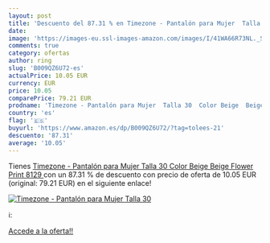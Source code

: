 ```yaml
---
layout: post
title: 'Descuento del 87.31 % en Timezone - Pantalón para Mujer  Talla 30'
date: 
image: 'https://images-eu.ssl-images-amazon.com/images/I/41WA66R73NL._SL200_.jpg'
comments: true
category: ofertas
author: ring
slug: 'B009QZ6U72-es'
actualPrice: 10.05 EUR
currency: EUR
price: 10.05
comparePrice: 79.21 EUR
prodname: 'Timezone - Pantalón para Mujer  Talla 30  Color Beige  Beige Flower Print 8129 '
country: 'es'
flag: '🇪🇸'
buyurl: 'https://www.amazon.es/dp/B009QZ6U72/?tag=tolees-21'
descuento: '87.31'
average: '10.05'
---
```


Tienes [Timezone - Pantalón para Mujer  Talla 30  Color Beige  Beige Flower Print 8129 ](https://www.amazon.es/dp/B009QZ6U72/?tag=tolees-21) con un 87.31 % de descuento con precio de oferta de 10.05 EUR (original: 79.21 EUR) en el siguiente enlace!

[![Timezone - Pantalón para Mujer  Talla 30](https://images-eu.ssl-images-amazon.com/images/I/41WA66R73NL._SL200_.jpg)](https://www.amazon.es/dp/B009QZ6U72/?tag=tolees-21)

ℹ️:


[Accede a la oferta!!](https://www.amazon.es/dp/B009QZ6U72/?tag=tolees-21)
